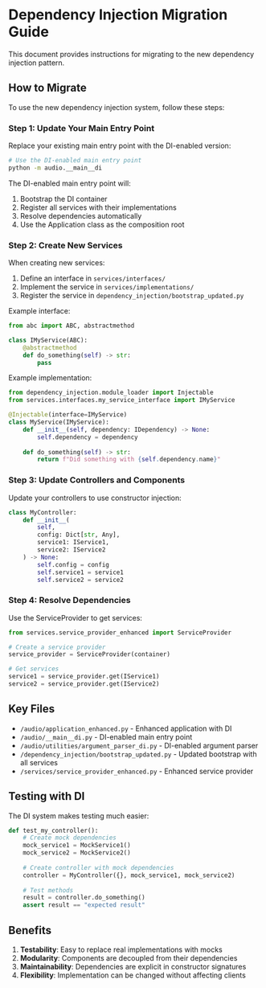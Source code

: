 # Dependency Injection Migration Guide

This document provides instructions for migrating to the new dependency injection pattern.

## How to Migrate

To use the new dependency injection system, follow these steps:

### Step 1: Update Your Main Entry Point

Replace your existing main entry point with the DI-enabled version:

```bash
# Use the DI-enabled main entry point
python -m audio.__main__di
```

The DI-enabled main entry point will:
1. Bootstrap the DI container
2. Register all services with their implementations
3. Resolve dependencies automatically
4. Use the Application class as the composition root

### Step 2: Create New Services

When creating new services:

1. Define an interface in `services/interfaces/`
2. Implement the service in `services/implementations/`
3. Register the service in `dependency_injection/bootstrap_updated.py`

Example interface:
```python
from abc import ABC, abstractmethod

class IMyService(ABC):
    @abstractmethod
    def do_something(self) -> str:
        pass
```

Example implementation:
```python
from dependency_injection.module_loader import Injectable
from services.interfaces.my_service_interface import IMyService

@Injectable(interface=IMyService)
class MyService(IMyService):
    def __init__(self, dependency: IDependency) -> None:
        self.dependency = dependency
        
    def do_something(self) -> str:
        return f"Did something with {self.dependency.name}"
```

### Step 3: Update Controllers and Components

Update your controllers to use constructor injection:

```python
class MyController:
    def __init__(
        self,
        config: Dict[str, Any],
        service1: IService1,
        service2: IService2
    ) -> None:
        self.config = config
        self.service1 = service1
        self.service2 = service2
```

### Step 4: Resolve Dependencies

Use the ServiceProvider to get services:

```python
from services.service_provider_enhanced import ServiceProvider

# Create a service provider
service_provider = ServiceProvider(container)

# Get services
service1 = service_provider.get(IService1)
service2 = service_provider.get(IService2)
```

## Key Files

- `/audio/application_enhanced.py` - Enhanced application with DI
- `/audio/__main__di.py` - DI-enabled main entry point
- `/audio/utilities/argument_parser_di.py` - DI-enabled argument parser
- `/dependency_injection/bootstrap_updated.py` - Updated bootstrap with all services
- `/services/service_provider_enhanced.py` - Enhanced service provider

## Testing with DI

The DI system makes testing much easier:

```python
def test_my_controller():
    # Create mock dependencies
    mock_service1 = MockService1()
    mock_service2 = MockService2()
    
    # Create controller with mock dependencies
    controller = MyController({}, mock_service1, mock_service2)
    
    # Test methods
    result = controller.do_something()
    assert result == "expected result"
```

## Benefits

1. **Testability**: Easy to replace real implementations with mocks
2. **Modularity**: Components are decoupled from their dependencies
3. **Maintainability**: Dependencies are explicit in constructor signatures
4. **Flexibility**: Implementation can be changed without affecting clients